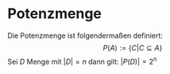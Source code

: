 # Potenzmenge
Die Potenzmenge ist folgendermaßen definiert: $$P(A) := \{C | C \subseteq A\}$$
Sei $D$ Menge mit $|D| = n$ dann gilt: $|P(D)| = 2^n$

